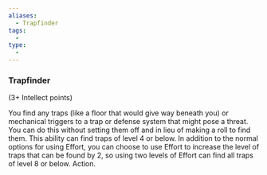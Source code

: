 ```yaml
---
aliases:
  - Trapfinder
tags:
  - 
type:
  - 
---
```

### Trapfinder

(3+ Intellect points)

You find any traps (like a floor that would give way beneath you) or mechanical triggers to a trap or defense system that might pose a threat. You can do this without setting them off and in lieu of making a roll to find them. This ability can find traps of level 4 or below. In addition to the normal options for using Effort, you can choose to use Effort to increase the level of traps that can be found by 2, so using two levels of Effort can find all traps of level 8 or below. Action.